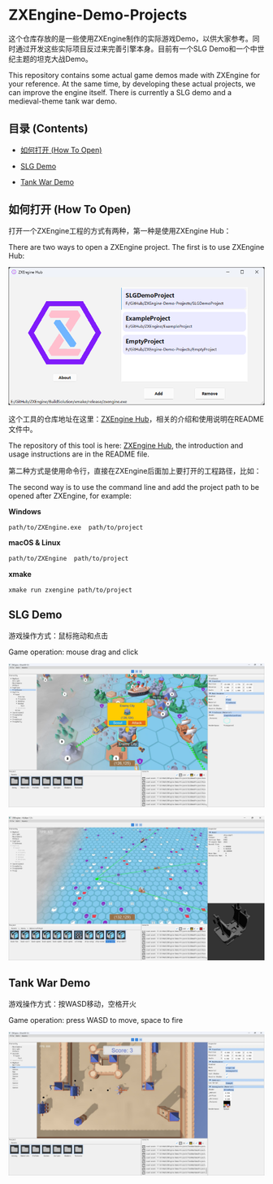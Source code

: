 # ZXEngine-Demo-Projects
这个仓库存放的是一些使用ZXEngine制作的实际游戏Demo，以供大家参考。同时通过开发这些实际项目反过来完善引擎本身。目前有一个SLG Demo和一个中世纪主题的坦克大战Demo。

This repository contains some actual game demos made with ZXEngine for your reference. At the same time, by developing these actual projects, we can improve the engine itself. There is currently a SLG demo and a medieval-theme tank war demo.

## 目录 (Contents)

- [如何打开 (How To Open)](#如何打开-how-to-open)

- [SLG Demo](#slg-demo)

- [Tank War Demo](#tank-war-demo)

## 如何打开 (How To Open)

打开一个ZXEngine工程的方式有两种，第一种是使用ZXEngine Hub：

There are two ways to open a ZXEngine project. The first is to use ZXEngine Hub:

![](https://github.com/AshenvaleZX/ZXEngine-Hub/blob/main/Documents/preview0.png)

这个工具的仓库地址在这里：[ZXEngine Hub](https://github.com/AshenvaleZX/ZXEngine-Hub)，相关的介绍和使用说明在README文件中。

The repository of this tool is here: [ZXEngine Hub](https://github.com/AshenvaleZX/ZXEngine-Hub), the introduction and usage instructions are in the README file.

第二种方式是使用命令行，直接在ZXEngine后面加上要打开的工程路径，比如：

The second way is to use the command line and add the project path to be opened after ZXEngine, for example:

**Windows**

```shell
path/to/ZXEngine.exe  path/to/project
```

**macOS & Linux**

```sh
path/to/ZXEngine  path/to/project
```

**xmake**

```shell
xmake run zxengine path/to/project
```

## SLG Demo

游戏操作方式：鼠标拖动和点击

Game operation: mouse drag and click

![](Documents/SLGDemo.jpg)

![](Documents/SLGDemo1.jpg)

## Tank War Demo

游戏操作方式：按WASD移动，空格开火

Game operation: press WASD to move, space to fire

![](Documents/TankWarDemo.jpg)
